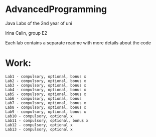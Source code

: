 # AdvancedProgramming

Java Labs of the 2nd year of uni

Irina Calin, group E2

Each lab contains a separate readme with more details about the code


# Work:
	Lab1 - compulsory, optional, bonus x 
	Lab2 - compulsory, optional, bonus x 
	Lab3 - compulsory, optional, bonus x 
	Lab4 - compulsory, optional, bonus x 
	Lab5 - compulsory, optional, bonus x 
	Lab6 - compulsory, optional, bonus
	Lab7 - compulsory, optional, bonus x 
	Lab8 - compulsory, optional, bonus x
	Lab9 - compulsory, optional, bonus x
	Lab10 - compulsory, optional x
	Lab11 - compulsory, optional, bonus x
	Lab12 - compulsory, optional x
	Lab13 - compulsory, optional x
